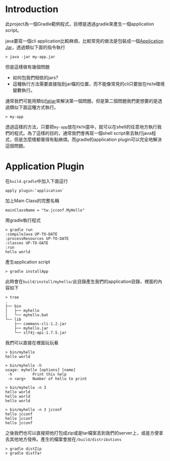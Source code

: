 # Introduction
此project為一個Gradle範例程式，目標是透過gradle來產生一個application script。

java要寫一個cli application比較麻煩，比較常見的做法是包裝成一個[Application Jar](http://docs.oracle.com/javase/tutorial/deployment/jar/appman.html)，透過類似下面的指令執行

```
> java -jar my-app.jar
```

但是這樣做有幾個問題

- 如何包我們相依的jars? 
- 這種執行方法需要直接指到jar檔的位置，而不能像常見的cli只要放在`PATH`環境變數執行。

通常我們可能用類似[fatjar](http://fjep.sourceforge.net/)來解決第一個問題。但是第二個問題我們更想要的是透過類似下面這種方式執行。

```
> my-app
```

透過這樣的方法，只要把`my-app`放在`PATH`當中，就可以在shell的任意地方執行我們的程式。為了這樣的目的，通常我們會再寫一個shell script來去執行java程式，但是怎麼樣都覺得有點麻煩。而gradle的application plugin可以完全地解決這個問題。

# Application Plugin

在`build.gradle`中加入下面這行

```
apply plugin:'application`
```

加上Main Class的完整名稱

```
mainClassName = "tw.jcconf.MyHello"
```

用gradle執行程式

```
> gradle run
:compileJava UP-TO-DATE
:processResources UP-TO-DATE
:classes UP-TO-DATE
:run
hello world

```

產生application script

```
> gradle installApp
```

此時會在`build/install/myhello/`此目錄產生我們的application目錄，裡面的內容如下

```
> tree
.
├── bin
│   ├── myhello
│   └── myhello.bat
└── lib
    ├── commons-cli-1.2.jar
    ├── myhello.jar
    └── slf4j-api-1.7.5.jar
```

我們可以直接在裡面玩玩看

```
> bin/myhello
hello world
```

```
> bin/myhello -h
usage: myhello [options] [name]
 -h         Print this help
 -n <arg>   Number of hello to print
```

```
> bin/myhello -n 3
hello world
hello world
hello world
```

```
> bin/myhello -n 3 jcconf
hello jcconf
hello jcconf
hello jcconf
```

之後我們也可以直接把他打包成zip或是tar檔案丟到我們的server上，或是方便拿去其他地方發佈。產生的檔案會放在`/build/distributions`

```
> gradle distZip
> gradle distTar
```

